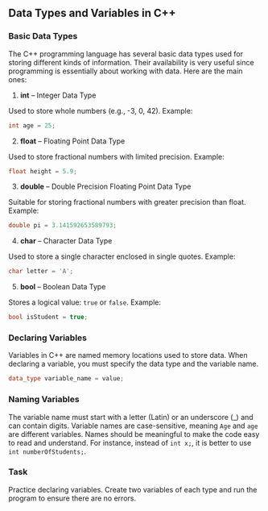 ﻿## Data Types and Variables in C++
### Basic Data Types

The C++ programming language has several basic data types used for storing different kinds of information. Their availability is very useful since programming is essentially about working with data. Here are the main ones:

1. **int** – Integer Data Type

Used to store whole numbers (e.g., -3, 0, 42).
Example:
```cpp
int age = 25;
```

2. **float** – Floating Point Data Type

Used to store fractional numbers with limited precision.
Example:
```cpp
float height = 5.9;
```

3. **double** – Double Precision Floating Point Data Type

Suitable for storing fractional numbers with greater precision than float.
Example:
```cpp
double pi = 3.141592653589793;
```

4. **char** – Character Data Type

Used to store a single character enclosed in single quotes.
Example:
```cpp
char letter = 'A';
```

5. **bool** – Boolean Data Type

Stores a logical value: `true` or `false`.
Example:
```cpp
bool isStudent = true;
```

### Declaring Variables
Variables in C++ are named memory locations used to store data. When declaring a variable, you must specify the data type and the variable name.

```cpp
data_type variable_name = value;
```

### Naming Variables
The variable name must start with a letter (Latin) or an underscore (_) and can contain digits.
Variable names are case-sensitive, meaning `Age` and `age` are different variables.
Names should be meaningful to make the code easy to read and understand. For instance, instead of `int x;`, it is better to use `int numberOfStudents;`.

### Task
Practice declaring variables. Create two variables of each type and run the program to ensure there are no errors.